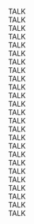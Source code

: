 TALK   
TALK   
TALK   
TALK   
TALK   
TALK   
TALK   
TALK   
TALK   
TALK   
TALK   
TALK   
TALK   
TALK   
TALK   
TALK   
TALK   
TALK   
TALK   
TALK   
TALK   
TALK   
TALK   
TALK   
TALK